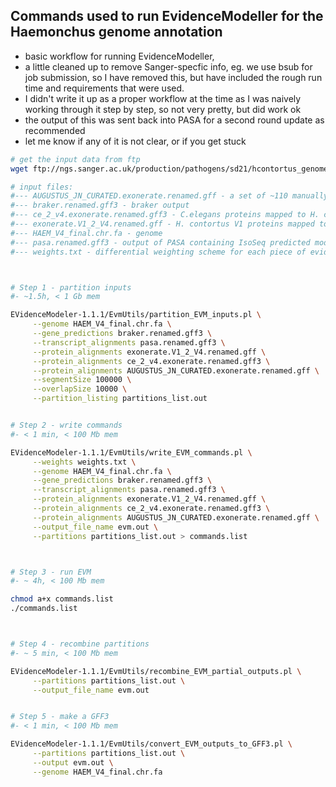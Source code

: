 
## Commands used to run EvidenceModeller for the Haemonchus genome annotation
- basic workflow for running EvidenceModeller,
- a little cleaned up to remove Sanger-specfic info, eg. we use bsub for job submission, so I have removed this, but have included the rough run time and requirements that were used. 
- I didn't write it up as a proper workflow at the time as I was naively working through it step by step, so not very pretty, but did work ok
- the output of this was sent back into PASA for a second round update as recommended
- let me know if any of it is not clear, or if you get stuck


```bash
# get the input data from ftp
wget ftp://ngs.sanger.ac.uk/production/pathogens/sd21/hcontortus_genome/evidencemodeller_troubleshooting/*

# input files:
#--- AUGUSTUS_JN_CURATED.exonerate.renamed.gff - a set of ~110 manually curated genes
#--- braker.renamed.gff3 - braker output
#--- ce_2_v4.exonerate.renamed.gff3 - C.elegans proteins mapped to H. contortus genome using exonerate
#--- exonerate.V1_2_V4.renamed.gff - H. contortus V1 proteins mapped to H. contortus genome using exonerate
#--- HAEM_V4_final.chr.fa - genome
#--- pasa.renamed.gff3 - output of PASA containing IsoSeq predicted models
#--- weights.txt - differential weighting scheme for each piece of evidence



# Step 1 - partition inputs
#- ~1.5h, < 1 Gb mem

EVidenceModeler-1.1.1/EvmUtils/partition_EVM_inputs.pl \
     --genome HAEM_V4_final.chr.fa \
     --gene_predictions braker.renamed.gff3 \
     --transcript_alignments pasa.renamed.gff3 \
     --protein_alignments exonerate.V1_2_V4.renamed.gff \
     --protein_alignments ce_2_v4.exonerate.renamed.gff3 \
     --protein_alignments AUGUSTUS_JN_CURATED.exonerate.renamed.gff \
     --segmentSize 100000 \
     --overlapSize 10000 \
     --partition_listing partitions_list.out


# Step 2 - write commands
#- < 1 min, < 100 Mb mem

EVidenceModeler-1.1.1/EvmUtils/write_EVM_commands.pl \
     --weights weights.txt \
     --genome HAEM_V4_final.chr.fa \
     --gene_predictions braker.renamed.gff3 \
     --transcript_alignments pasa.renamed.gff3 \
     --protein_alignments exonerate.V1_2_V4.renamed.gff \
     --protein_alignments ce_2_v4.exonerate.renamed.gff3 \
     --protein_alignments AUGUSTUS_JN_CURATED.exonerate.renamed.gff \
     --output_file_name evm.out \
     --partitions partitions_list.out > commands.list



# Step 3 - run EVM
#- ~ 4h, < 100 Mb mem

chmod a+x commands.list
./commands.list



# Step 4 - recombine partitions
#- ~ 5 min, < 100 Mb mem

EVidenceModeler-1.1.1/EvmUtils/recombine_EVM_partial_outputs.pl \
     --partitions partitions_list.out \
     --output_file_name evm.out


# Step 5 - make a GFF3
#- < 1 min, < 100 Mb mem

EVidenceModeler-1.1.1/EvmUtils/convert_EVM_outputs_to_GFF3.pl \
     --partitions partitions_list.out \
     --output evm.out \
     --genome HAEM_V4_final.chr.fa

```
